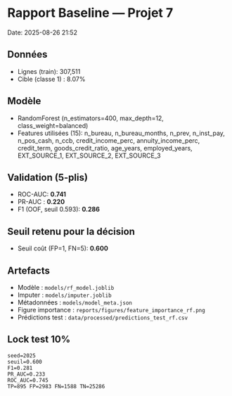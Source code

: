 # Rapport Baseline — Projet 7
Date: 2025-08-26 21:52

## Données
- Lignes (train): 307,511
- Cible (classe 1) : 8.07%

## Modèle
- RandomForest (n_estimators=400, max_depth=12, class_weight=balanced)
- Features utilisées (15): n_bureau, n_bureau_months, n_prev, n_inst_pay, n_pos_cash, n_ccb, credit_income_perc, annuity_income_perc, credit_term, goods_credit_ratio, age_years, employed_years, EXT_SOURCE_1, EXT_SOURCE_2, EXT_SOURCE_3

## Validation (5-plis)
- ROC-AUC: **0.741**
- PR-AUC : **0.220**
- F1 (OOF, seuil 0.593): **0.286**

## Seuil retenu pour la décision
- Seuil coût (FP=1, FN=5): **0.600**

## Artefacts
- Modèle   : `models/rf_model.joblib`
- Imputer  : `models/imputer.joblib`
- Métadonnées : `models/model_meta.json`
- Figure importance : `reports/figures/feature_importance_rf.png`
- Prédictions test : `data/processed/predictions_test_rf.csv`


## Lock test 10%
```
seed=2025
seuil=0.600
F1=0.281
PR_AUC=0.233
ROC_AUC=0.745
TP=895 FP=2983 FN=1588 TN=25286
```
